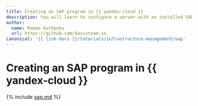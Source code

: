 ```yaml
---
title: Creating an SAP program in {{ yandex-cloud }}
description: You will learn to configure a server with an installed SAP environment and write your first program. It will export existing system users in tabular format.
author:
  name: Roman Gorbenko
  url: https://github.com/basisteam-io
canonical: '{{ link-docs }}/tutorials/infrastructure-management/sap'
---
```


# Creating an SAP program in {{ yandex-cloud }}

{% include [sap.md](../../_tutorials/applied/sap.md) %}